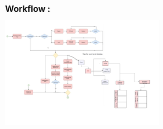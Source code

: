 # Workflow :
<img src="https://github.com/shivamprasad1001/Smart_Agriculture/blob/main/workFlow_page-0001.jpg">

